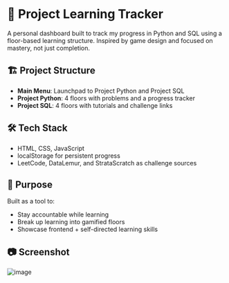 # 🧠 Project Learning Tracker

A personal dashboard built to track my progress in Python and SQL using a floor-based learning structure. Inspired by game design and focused on mastery, not just completion.


## 🏗️ Project Structure

- **Main Menu**: Launchpad to Project Python and Project SQL
- **Project Python**: 4 floors with problems and a progress tracker
- **Project SQL**: 4 floors with tutorials and challenge links

## 🛠️ Tech Stack

- HTML, CSS, JavaScript
- localStorage for persistent progress
- LeetCode, DataLemur, and StrataScratch as challenge sources

## 🎯 Purpose

Built as a tool to:
- Stay accountable while learning
- Break up learning into gamified floors
- Showcase frontend + self-directed learning skills

## 📷 Screenshot

![image](https://github.com/user-attachments/assets/069f869b-6ba5-4228-8480-4a0b4ce64ed6)


